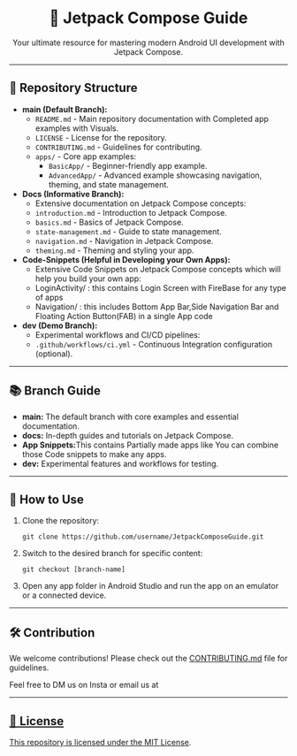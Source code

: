 <h1 align="center">📱 Jetpack Compose Guide</h1>
<p align="center">Your ultimate resource for mastering modern Android UI development with Jetpack Compose.</p>

---

<h2>📂 Repository Structure</h2>

<ul>
  <li>
    <strong>main (Default Branch):</strong>
    <ul>
      <li><code>README.md</code> - Main repository documentation with Completed app examples with Visuals.</li>
      <li><code>LICENSE</code> - License for the repository.</li>
      <li><code>CONTRIBUTING.md</code> - Guidelines for contributing.</li>
      <li>
        <code>apps/</code> - Core app examples:
        <ul>
          <li><code>BasicApp/</code> - Beginner-friendly app example.</li>
          <li><code>AdvancedApp/</code> - Advanced example showcasing navigation, theming, and state management.</li>
        </ul>
      </li>
    </ul>
  </li>

  <li>
    <strong>Docs (Informative Branch):</strong>
    <ul>
      <li>Extensive documentation on Jetpack Compose concepts:</li>
      <li><code>introduction.md</code> - Introduction to Jetpack Compose.</li>
      <li><code>basics.md</code> - Basics of Jetpack Compose.</li>
      <li><code>state-management.md</code> - Guide to state management.</li>
      <li><code>navigation.md</code> - Navigation in Jetpack Compose.</li>
      <li><code>theming.md</code> - Theming and styling your app.</li>
    </ul>
  </li>

  <li>
    <strong>Code-Snippets (Helpful in Developing your Own Apps):</strong>
    <ul>
      <li>Extensive Code Snippets on Jetpack Compose concepts which will help you build your own app:</li>
      <li>LoginActivity/ : this contains Login Screen with FireBase for any type of apps</li>
      <li>Navigation/    : this includes Bottom App Bar,Side Navigation Bar and Floating Action Button(FAB) in a single App code</li>
    </ul>
  </li>


  <li>
    <strong>dev (Demo Branch):</strong>
    <ul>
      <li>Experimental workflows and CI/CD pipelines:</li>
      <li><code>.github/workflows/ci.yml</code> - Continuous Integration configuration (optional).</li>
    </ul>
  </li>
</ul>

---

<h2>📚 Branch Guide</h2>

<ul>
  <li><strong>main:</strong> The default branch with core examples and essential documentation.</li>
  <li><strong>docs:</strong> In-depth guides and tutorials on Jetpack Compose.</li>
  <li><strong>App Snippets:</strong>This contains Partially made apps like You can combine those Code snippets to make any apps.</li>
  <li><strong>dev:</strong> Experimental features and workflows for testing.</li>
</ul>

---

<h2>🚀 How to Use</h2>

<ol>
  <li>Clone the repository:
    <pre><code>git clone https://github.com/username/JetpackComposeGuide.git</code></pre>
  </li>
  <li>Switch to the desired branch for specific content:
    <pre><code>git checkout [branch-name]</code></pre>
  </li>
  <li>Open any app folder in Android Studio and run the app on an emulator or a connected device.</li>
</ol>

---

<h2>🛠️ Contribution</h2>

<p>We welcome contributions! Please check out the <a href="CONTRIBUTING.md">CONTRIBUTING.md</a> file for guidelines.</p>
<p>Feel free to DM us on Insta or email us at <a href="ap8548328@gmail.com"</p>

---

<h2>📜 License</h2>

<p>This repository is licensed under the <a href="LICENSE">MIT License</a>.</p>
